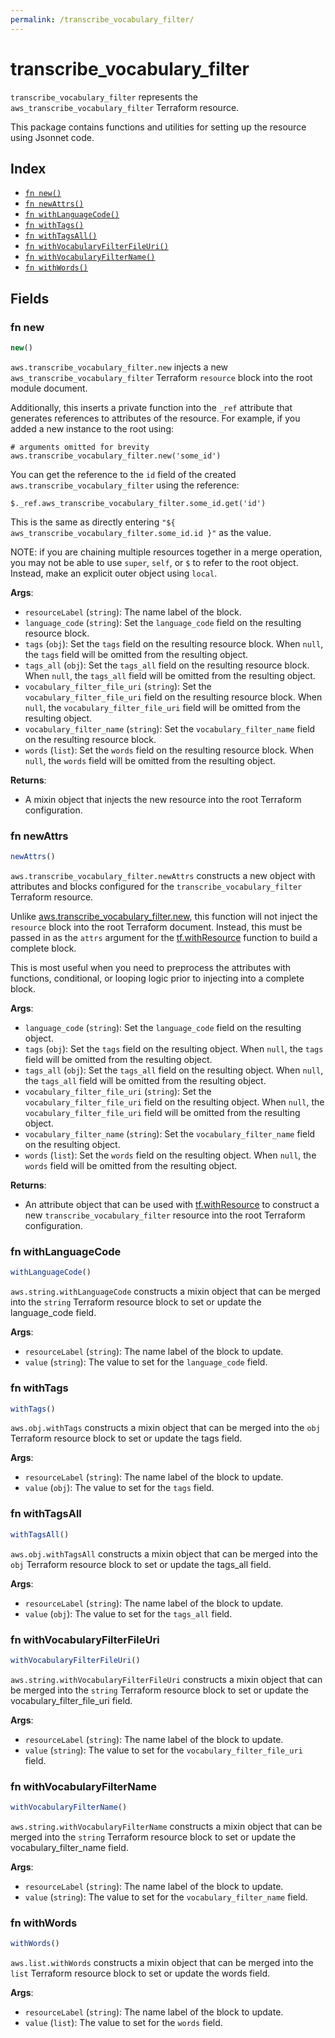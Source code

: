 ```yaml
---
permalink: /transcribe_vocabulary_filter/
---
```


# transcribe_vocabulary_filter

`transcribe_vocabulary_filter` represents the `aws_transcribe_vocabulary_filter` Terraform resource.



This package contains functions and utilities for setting up the resource using Jsonnet code.


## Index

* [`fn new()`](#fn-new)
* [`fn newAttrs()`](#fn-newattrs)
* [`fn withLanguageCode()`](#fn-withlanguagecode)
* [`fn withTags()`](#fn-withtags)
* [`fn withTagsAll()`](#fn-withtagsall)
* [`fn withVocabularyFilterFileUri()`](#fn-withvocabularyfilterfileuri)
* [`fn withVocabularyFilterName()`](#fn-withvocabularyfiltername)
* [`fn withWords()`](#fn-withwords)

## Fields

### fn new

```ts
new()
```


`aws.transcribe_vocabulary_filter.new` injects a new `aws_transcribe_vocabulary_filter` Terraform `resource`
block into the root module document.

Additionally, this inserts a private function into the `_ref` attribute that generates references to attributes of the
resource. For example, if you added a new instance to the root using:

    # arguments omitted for brevity
    aws.transcribe_vocabulary_filter.new('some_id')

You can get the reference to the `id` field of the created `aws.transcribe_vocabulary_filter` using the reference:

    $._ref.aws_transcribe_vocabulary_filter.some_id.get('id')

This is the same as directly entering `"${ aws_transcribe_vocabulary_filter.some_id.id }"` as the value.

NOTE: if you are chaining multiple resources together in a merge operation, you may not be able to use `super`, `self`,
or `$` to refer to the root object. Instead, make an explicit outer object using `local`.

**Args**:
  - `resourceLabel` (`string`): The name label of the block.
  - `language_code` (`string`): Set the `language_code` field on the resulting resource block.
  - `tags` (`obj`): Set the `tags` field on the resulting resource block. When `null`, the `tags` field will be omitted from the resulting object.
  - `tags_all` (`obj`): Set the `tags_all` field on the resulting resource block. When `null`, the `tags_all` field will be omitted from the resulting object.
  - `vocabulary_filter_file_uri` (`string`): Set the `vocabulary_filter_file_uri` field on the resulting resource block. When `null`, the `vocabulary_filter_file_uri` field will be omitted from the resulting object.
  - `vocabulary_filter_name` (`string`): Set the `vocabulary_filter_name` field on the resulting resource block.
  - `words` (`list`): Set the `words` field on the resulting resource block. When `null`, the `words` field will be omitted from the resulting object.

**Returns**:
- A mixin object that injects the new resource into the root Terraform configuration.


### fn newAttrs

```ts
newAttrs()
```


`aws.transcribe_vocabulary_filter.newAttrs` constructs a new object with attributes and blocks configured for the `transcribe_vocabulary_filter`
Terraform resource.

Unlike [aws.transcribe_vocabulary_filter.new](#fn-new), this function will not inject the `resource`
block into the root Terraform document. Instead, this must be passed in as the `attrs` argument for the
[tf.withResource](https://github.com/tf-libsonnet/core/tree/main/docs#fn-withresource) function to build a complete block.

This is most useful when you need to preprocess the attributes with functions, conditional, or looping logic prior to
injecting into a complete block.

**Args**:
  - `language_code` (`string`): Set the `language_code` field on the resulting object.
  - `tags` (`obj`): Set the `tags` field on the resulting object. When `null`, the `tags` field will be omitted from the resulting object.
  - `tags_all` (`obj`): Set the `tags_all` field on the resulting object. When `null`, the `tags_all` field will be omitted from the resulting object.
  - `vocabulary_filter_file_uri` (`string`): Set the `vocabulary_filter_file_uri` field on the resulting object. When `null`, the `vocabulary_filter_file_uri` field will be omitted from the resulting object.
  - `vocabulary_filter_name` (`string`): Set the `vocabulary_filter_name` field on the resulting object.
  - `words` (`list`): Set the `words` field on the resulting object. When `null`, the `words` field will be omitted from the resulting object.

**Returns**:
  - An attribute object that can be used with [tf.withResource](https://github.com/tf-libsonnet/core/tree/main/docs#fn-withresource) to construct a new `transcribe_vocabulary_filter` resource into the root Terraform configuration.


### fn withLanguageCode

```ts
withLanguageCode()
```

`aws.string.withLanguageCode` constructs a mixin object that can be merged into the `string`
Terraform resource block to set or update the language_code field.



**Args**:
  - `resourceLabel` (`string`): The name label of the block to update.
  - `value` (`string`): The value to set for the `language_code` field.


### fn withTags

```ts
withTags()
```

`aws.obj.withTags` constructs a mixin object that can be merged into the `obj`
Terraform resource block to set or update the tags field.



**Args**:
  - `resourceLabel` (`string`): The name label of the block to update.
  - `value` (`obj`): The value to set for the `tags` field.


### fn withTagsAll

```ts
withTagsAll()
```

`aws.obj.withTagsAll` constructs a mixin object that can be merged into the `obj`
Terraform resource block to set or update the tags_all field.



**Args**:
  - `resourceLabel` (`string`): The name label of the block to update.
  - `value` (`obj`): The value to set for the `tags_all` field.


### fn withVocabularyFilterFileUri

```ts
withVocabularyFilterFileUri()
```

`aws.string.withVocabularyFilterFileUri` constructs a mixin object that can be merged into the `string`
Terraform resource block to set or update the vocabulary_filter_file_uri field.



**Args**:
  - `resourceLabel` (`string`): The name label of the block to update.
  - `value` (`string`): The value to set for the `vocabulary_filter_file_uri` field.


### fn withVocabularyFilterName

```ts
withVocabularyFilterName()
```

`aws.string.withVocabularyFilterName` constructs a mixin object that can be merged into the `string`
Terraform resource block to set or update the vocabulary_filter_name field.



**Args**:
  - `resourceLabel` (`string`): The name label of the block to update.
  - `value` (`string`): The value to set for the `vocabulary_filter_name` field.


### fn withWords

```ts
withWords()
```

`aws.list.withWords` constructs a mixin object that can be merged into the `list`
Terraform resource block to set or update the words field.



**Args**:
  - `resourceLabel` (`string`): The name label of the block to update.
  - `value` (`list`): The value to set for the `words` field.
